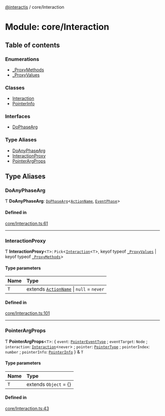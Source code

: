 [@interactjs](../README.md) / core/Interaction

# Module: core/Interaction

## Table of contents

### Enumerations

- [\_ProxyMethods](../enums/core_Interaction._ProxyMethods.md)
- [\_ProxyValues](../enums/core_Interaction._ProxyValues.md)

### Classes

- [Interaction](../classes/core_Interaction.Interaction.md)
- [PointerInfo](../classes/core_Interaction.PointerInfo.md)

### Interfaces

- [DoPhaseArg](../interfaces/core_Interaction.DoPhaseArg.md)

### Type Aliases

- [DoAnyPhaseArg](core_Interaction.md#doanyphasearg)
- [InteractionProxy](core_Interaction.md#interactionproxy)
- [PointerArgProps](core_Interaction.md#pointerargprops)

## Type Aliases

### DoAnyPhaseArg

Ƭ **DoAnyPhaseArg**: [`DoPhaseArg`](../interfaces/core_Interaction.DoPhaseArg.md)\<[`ActionName`](core_types.md#actionname), [`EventPhase`](core_InteractEvent.md#eventphase)\>

#### Defined in

[core/Interaction.ts:61](https://github.com/taye/interact.js/blob/24fdee86/packages/@interactjs/core/Interaction.ts#L61)

___

### InteractionProxy

Ƭ **InteractionProxy**\<`T`\>: `Pick`\<[`Interaction`](../classes/core_Interaction.Interaction.md)\<`T`\>, keyof typeof [`_ProxyValues`](../enums/core_Interaction._ProxyValues.md) \| keyof typeof [`_ProxyMethods`](../enums/core_Interaction._ProxyMethods.md)\>

#### Type parameters

| Name | Type |
| :------ | :------ |
| `T` | extends [`ActionName`](core_types.md#actionname) \| ``null`` = `never` |

#### Defined in

[core/Interaction.ts:101](https://github.com/taye/interact.js/blob/24fdee86/packages/@interactjs/core/Interaction.ts#L101)

___

### PointerArgProps

Ƭ **PointerArgProps**\<`T`\>: \{ `event`: [`PointerEventType`](core_types.md#pointereventtype) ; `eventTarget`: `Node` ; `interaction`: [`Interaction`](../classes/core_Interaction.Interaction.md)\<`never`\> ; `pointer`: [`PointerType`](core_types.md#pointertype) ; `pointerIndex`: `number` ; `pointerInfo`: [`PointerInfo`](../classes/core_Interaction.PointerInfo.md)  } & `T`

#### Type parameters

| Name | Type |
| :------ | :------ |
| `T` | extends `Object` = {} |

#### Defined in

[core/Interaction.ts:43](https://github.com/taye/interact.js/blob/24fdee86/packages/@interactjs/core/Interaction.ts#L43)
